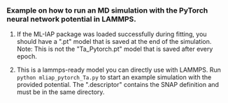 ### Example on how to run an MD simulation with the PyTorch neural network potential in LAMMPS.

1) If the ML-IAP package was loaded successfully during fitting, you should have a ".pt" model that is saved at the end of the simulation.
Note: This is not the "Ta_Pytorch.pt" model that is saved after every epoch.

2) This is a lammps-ready model you can directly use with LAMMPS.
Run `python mliap_pytorch_Ta.py` to start an example simulation with the provided potential. The ".descriptor" contains the SNAP definition and must be in the same directory.
